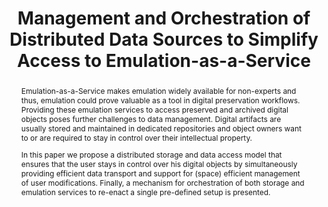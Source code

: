 ---
abstract: 'Emulation-as-a-Service makes emulation widely available for non-experts
  and thus, emulation could prove valuable as a tool in digital preservation workflows.
  Providing these emulation services to access preserved and archived digital objects
  poses further challenges to data management. Digital artifacts are usually stored
  and maintained in dedicated repositories and object owners want to or are required
  to stay in control over their intellectual property.


  In this paper we propose a distributed storage and data access model that ensures
  that the user stays in control over his digital objects by simultaneously providing
  efficient data transport and support for (space) efficient management of user modifications.
  Finally, a mechanism for orchestration of both storage and emulation services to
  re-enact a single pre-defined setup is presented.

  '
creators:
- Thomas Liebetraut
- Klaus Rechert
date: null
document_url: https://services.phaidra.univie.ac.at/api/object/o:378105/download
grand_parent: iPRES
institutions: []
keywords:
- emulation as a service
- distributed data
- framework
- cloud computing
landing_page_url: https://phaidra.univie.ac.at/o:378105
language: eng
layout: publication
license: CC BY-NC-SA 3.0 AT
notes_url: null
parent: iPRES 2014
publication_type: paper
size: 1002041
slides_url: null
source_name: iPRES
stream_url: null
title: Management and Orchestration of Distributed Data Sources to Simplify Access
  to Emulation-as-a-Service
year: 2014
---